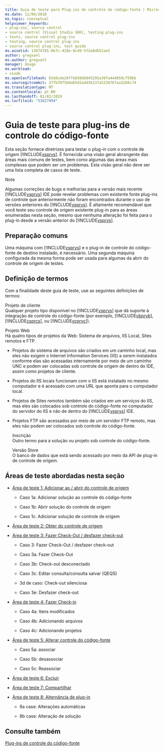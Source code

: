 ```yaml
---
title: Guia de teste para Plug-ins de controle do código-fonte | Microsoft Docs
ms.date: 11/04/2016
ms.topic: conceptual
helpviewer_keywords:
- plug-ins, source control
- source control [Visual Studio SDK], testing plug-ins
- tests, source control plug-ins
- testing, source control plug-ins
- source control plug-ins, test guide
ms.assetid: 13b74765-0b7c-418e-8cd9-5f2e8db51ae5
author: gregvanl
ms.author: gregvanl
manager: douge
ms.workload:
- vssdk
ms.openlocfilehash: 03ddcde26ffeb50db045295a39fa444059cf59bb
ms.sourcegitcommit: 37fb7075b0a65d2add3b137a5230767aa3266c74
ms.translationtype: MT
ms.contentlocale: pt-BR
ms.lasthandoff: 01/02/2019
ms.locfileid: "53827894"
---
```

# <a name="test-guide-for-source-control-plug-ins"></a>Guia de teste para plug-ins de controle do código-fonte
Esta seção fornece diretrizes para testar o plug-in com o controle de origem [!INCLUDE[vsprvs](../../code-quality/includes/vsprvs_md.md)]. É fornecida uma visão geral abrangente das áreas mais comuns de testes, bem como algumas das áreas mais complexas que podem ser um problemas. Esta visão geral não deve ser uma lista completa de casos de teste.  
  
> [!NOTE]
>  Algumas correções de bugs e melhorias para a versão mais recente [!INCLUDE[vsprvs](../../code-quality/includes/vsprvs_md.md)] IDE pode revelar problemas com existente fonte plug-ins de controle que anteriormente não foram encontrados durante o uso de versões anteriores do [!INCLUDE[vsprvs](../../code-quality/includes/vsprvs_md.md)]. É altamente recomendável que você teste seu controle de origem existente plug-in para as áreas enumeradas nesta seção, mesmo que nenhuma alteração foi feita para o plug-in desde a versão anterior do [!INCLUDE[vsprvs](../../code-quality/includes/vsprvs_md.md)].  
  
## <a name="common-preparation"></a>Preparação comuns  
 Uma máquina com [!INCLUDE[vsprvs](../../code-quality/includes/vsprvs_md.md)] e o plug-in de controle do código-fonte de destino instalado, é necessário. Uma segunda máquina configurada da mesma forma pode ser usada para algumas da abrir do controle de origem de testes.  
  
## <a name="definition-of-terms"></a>Definição de termos  
 Com a finalidade deste guia de teste, use as seguintes definições de termos:  
  
 Projeto de cliente  
 Qualquer projeto tipo disponível no [!INCLUDE[vsprvs](../../code-quality/includes/vsprvs_md.md)] que dá suporte à integração de controle do código-fonte (por exemplo, [!INCLUDE[vbprvb](../../code-quality/includes/vbprvb_md.md)], [!INCLUDE[csprcs](../../data-tools/includes/csprcs_md.md)], ou [!INCLUDE[vcprvc](../../code-quality/includes/vcprvc_md.md)]).  
  
 Projeto Web  
 Há quatro tipos de projetos da Web: Sistema de arquivos, IIS Local, Sites remotos e FTP.  
  
- Projetos do sistema de arquivos são criados em um caminho local, mas eles não exigem o Internet Information Services (IIS) a serem instalados conforme elas são acessadas internamente por meio de um caminho UNC e podem ser colocadas sob controle de origem de dentro do IDE, assim como projetos de cliente.  
  
- Projetos do IIS locais funcionam com o IIS está instalado no mesmo computador e é acessado com uma URL que aponta para o computador local.  
  
- Projetos de Sites remotos também são criados em um serviços do IIS, mas eles são colocados sob controle do código-fonte no computador do servidor do IIS e não de dentro do [!INCLUDE[vsprvs](../../code-quality/includes/vsprvs_md.md)] IDE.  
  
- Projetos FTP são acessados por meio de um servidor FTP remoto, mas eles não podem ser colocados sob controle do código-fonte.  
  
  Inscrição  
  Outro termo para a solução ou projeto sob controle do código-fonte.  
  
  Versão Store  
  O banco de dados que está sendo acessado por meio da API de plug-in de controle de origem.  
  
## <a name="test-areas-covered-in-this-section"></a>Áreas de teste abordadas nesta seção  
  
-   [Área de teste 1: Adicionar ao / abrir do controle de origem](../../extensibility/internals/test-area-1-add-to-open-from-source-control.md)  
  
    -   Caso 1a: Adicionar solução ao controle do código-fonte  
  
    -   Caso 1b: Abrir solução do controle de origem  
  
    -   Caso 1c: Adicionar solução de controle de origem  
  
-   [Área de teste 2: Obter do controle de origem](../../extensibility/internals/test-area-2-get-from-source-control.md)  
  
-   [Área de teste 3: Fazer Check-Out / desfazer check-out](../../extensibility/internals/test-area-3-check-out-undo-checkout.md)  
  
    -   Caso 3: Fazer Check-Out / desfazer check-out  
  
    -   Caso 3a: Fazer Check-Out  
  
    -   Caso 3b: Check-out desconectado  
  
    -   Caso 3c: Editar consulta/consulta salvar (QEQS)  
  
    -   3d de caso: Check-out silenciosa  
  
    -   Caso 3e: Desfazer check-out  
  
-   [Área de teste 4: Fazer Check-in](../../extensibility/internals/test-area-4-check-in.md)  
  
    -   Caso 4a: Itens modificados  
  
    -   Caso 4b: Adicionando arquivos  
  
    -   Caso 4c: Adicionando projetos  
  
-   [Área de teste 5: Alterar controle do código-fonte](../../extensibility/internals/test-area-5-change-source-control.md)  
  
    -   Caso 5a: associar  
  
    -   Caso 5b: desassociar  
  
    -   Caso 5c: Reassociar  
  
-   [Área de teste 6: Excluir](../../extensibility/internals/test-area-6-delete.md)  
  
-   [Área de teste 7: Compartilhar](../../extensibility/internals/test-area-7-share.md)  
  
-   [Área de teste 8: Alternância de plug-in](../../extensibility/internals/test-area-8-plug-in-switching.md)  
  
    -   8a case: Alterações automáticas  
  
    -   8b case: Alteração de solução  
  
## <a name="see-also"></a>Consulte também  
 [Plug-ins de controle do código-fonte](../../extensibility/source-control-plug-ins.md)